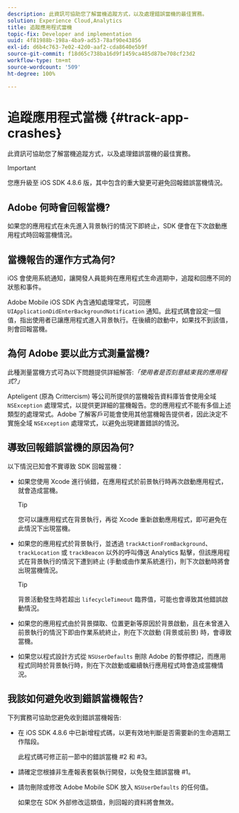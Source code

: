 ```yaml
---
description: 此資訊可協助您了解當機追蹤方式，以及處理錯誤當機的最佳實務。
solution: Experience Cloud,Analytics
title: 追蹤應用程式當機
topic-fix: Developer and implementation
uuid: 4f81988b-198a-4ba9-ad53-78af90e43856
exl-id: d6b4c763-7e02-42d0-aaf2-cda8640e5b9f
source-git-commit: f18d65c738ba16d9f1459ca485d87be708cf23d2
workflow-type: tm+mt
source-wordcount: '509'
ht-degree: 100%

---
```


# 追蹤應用程式當機 {#track-app-crashes}

此資訊可協助您了解當機追蹤方式，以及處理錯誤當機的最佳實務。

>[!IMPORTANT]
>
>您應升級至 iOS SDK 4.8.6 版，其中包含的重大變更可避免回報錯誤當機情況。

## Adobe 何時會回報當機?

如果您的應用程式在未先進入背景執行的情況下即終止，SDK 便會在下次啟動應用程式時回報當機情況。

## 當機報告的運作方式為何?

iOS 會使用系統通知，讓開發人員能夠在應用程式生命週期中，追蹤和回應不同的狀態和事件。

Adobe Mobile iOS SDK 內含通知處理常式，可回應 `UIApplicationDidEnterBackgroundNotification` 通知。此程式碼會設定一個值，指出使用者已讓應用程式進入背景執行。在後續的啟動中，如果找不到該值，則會回報當機。

## 為何 Adobe 要以此方式測量當機?

此種測量當機方式可為以下問題提供詳細解答:*「使用者是否刻意結束我的應用程式?」*

Apteligent (原為 Crittercism) 等公司所提供的當機報告資料庫皆會使用全域 `NSException` 處理常式，以提供更詳細的當機報告。您的應用程式不能有多個上述類型的處理常式。Adobe 了解客戶可能會使用其他當機報告提供者，因此決定不實施全域 `NSException` 處理常式，以避免出現建置錯誤的情況。

## 導致回報錯誤當機的原因為何?

以下情況已知會不實導致 SDK 回報當機：

* 如果您使用 Xcode 進行偵錯，在應用程式於前景執行時再次啟動應用程式，就會造成當機。

   >[!TIP]
   >
   >您可以讓應用程式在背景執行，再從 Xcode 重新啟動應用程式，即可避免在此情況下出現當機。

* 如果您的應用程式於背景執行，並透過 `trackActionFromBackground`、`trackLocation` 或 `trackBeacon` 以外的呼叫傳送 Analytics 點擊，但該應用程式在背景執行的情況下遭到終止 (手動或由作業系統進行)，則下次啟動時將會出現當機情況。

   >[!TIP]
   >
   >背景活動發生時若超出 `lifecycleTimeout` 臨界值，可能也會導致其他錯誤啟動情況。

* 如果您的應用程式由於背景擷取、位置更新等原因於背景啟動，且在未曾進入前景執行的情況下即由作業系統終止，則在下次啟動 (背景或前景) 時，會導致當機。
* 如果您以程式設計方式從 `NSUserDefaults` 刪除 Adobe 的暫停標記，而應用程式同時於背景執行時，則在下次啟動或繼續執行應用程式時會造成當機情況。

## 我該如何避免收到錯誤當機報告?

下列實務可協助您避免收到錯誤當機報告:

* 在 iOS SDK 4.8.6 中已新增程式碼，以更有效地判斷是否需要新的生命週期工作階段。

   此程式碼可修正前一節中的錯誤當機 #2 和 #3。

* 請確定您根據非生產報表套裝執行開發，以免發生錯誤當機 #1。
* 請勿刪除或修改 Adobe Mobile SDK 放入 `NSUserDefaults` 的任何值。

   如果您在 SDK 外部修改這類值，則回報的資料將會無效。
